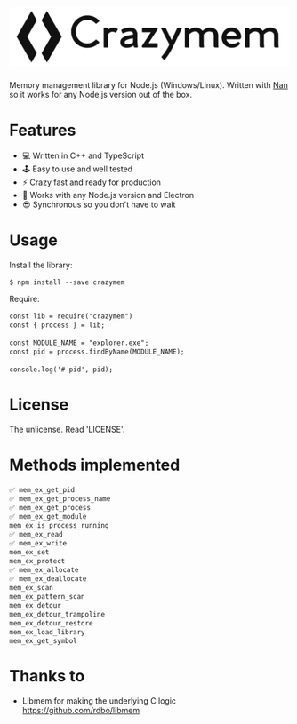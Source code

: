 <h1>
  <br>
  <img src="resources/logo.png" alt="Crazymem">
  <br>
</h1>

Memory management library for Node.js (Windows/Linux).
Written with [Nan](https://github.com/nodejs/nan) so it works for any Node.js version out of the box.

# Features
- 💻 Written in C++ and TypeScript
- 🕹️ Easy to use and well tested
- ⚡ Crazy fast and ready for production
- 🔱 Works with any Node.js version and Electron
- 😎 Synchronous so you don't have to wait

# Usage

Install the library:
```
$ npm install --save crazymem
```

Require:
```
const lib = require("crazymem")
const { process } = lib;

const MODULE_NAME = "explorer.exe";
const pid = process.findByName(MODULE_NAME);

console.log('# pid', pid);
```

# License
The unlicense. Read 'LICENSE'.

# Methods implemented
```
✅ mem_ex_get_pid
✅ mem_ex_get_process_name
✅ mem_ex_get_process
✅ mem_ex_get_module
mem_ex_is_process_running
✅ mem_ex_read
✅ mem_ex_write
mem_ex_set
mem_ex_protect
✅ mem_ex_allocate
✅ mem_ex_deallocate
mem_ex_scan
mem_ex_pattern_scan
mem_ex_detour
mem_ex_detour_trampoline
mem_ex_detour_restore
mem_ex_load_library
mem_ex_get_symbol
```

# Thanks to
- Libmem for making the underlying C logic https://github.com/rdbo/libmem

